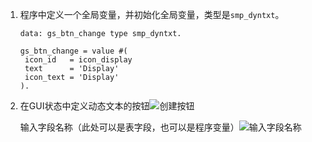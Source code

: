 <!-- tabs:start -->

<!-- tab:ALV按钮文本切换 -->

1. 程序中定义一个全局变量，并初始化全局变量，类型是`smp_dyntxt`。

   ```abap
   data: gs_btn_change type smp_dyntxt.
   
   gs_btn_change = value #(
   	icon_id   = icon_display
   	text      = 'Display'
   	icon_text = 'Display'
   ).
   ```

1. 在GUI状态中定义动态文本的按钮![创建按钮](https://picture-bj.oss-cn-beijing.aliyuncs.com/pciture/image-20250507200645006.png)

   输入字段名称（此处可以是表字段，也可以是程序变量）![输入字段名称](https://picture-bj.oss-cn-beijing.aliyuncs.com/pciture/image-20250507201049354.png)

<!-- tabs:end -->

